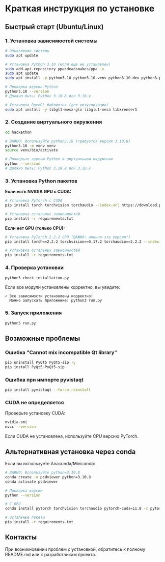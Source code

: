 # Краткая инструкция по установке

## Быстрый старт (Ubuntu/Linux)

### 1. Установка зависимостей системы

```bash
# Обновление системы
sudo apt update

# Установка Python 3.10 (если еще не установлен)
sudo add-apt-repository ppa:deadsnakes/ppa -y
sudo apt update
sudo apt install -y python3.10 python3.10-venv python3.10-dev python3-pip

# Проверка версии Python
python3.10 --version
# Должно быть: Python 3.10.8 или 3.10.x

# Установка OpenGL библиотек (для визуализации)
sudo apt install -y libgl1-mesa-glx libglu1-mesa libxrender1
```

### 2. Создание виртуального окружения

```bash
cd hackathon

# ВАЖНО: Используйте python3.10 (требуется версия 3.10.8)
python3.10 -m venv venv
source venv/bin/activate

# Проверьте версию Python в виртуальном окружении
python --version
# Должно быть: Python 3.10.8 или 3.10.x
```

### 3. Установка Python пакетов

**Если есть NVIDIA GPU с CUDA:**

```bash
# Установка PyTorch с CUDA
pip install torch torchvision torchaudio --index-url https://download.pytorch.org/whl/cu118

# Установка остальных зависимостей
pip install -r requirements.txt
```

**Если нет GPU (только CPU):**

```bash
# Установка PyTorch 2.2.2 CPU (ВАЖНО: именно эта версия!)
pip install torch==2.2.2 torchvision==0.17.2 torchaudio==2.2.2 --index-url https://download.pytorch.org/whl/cpu

# Установка остальных зависимостей
pip install -r requirements.txt
```

### 4. Проверка установки

```bash
python3 check_installation.py
```

Если все модули установлены корректно, вы увидите:
```
✓ Все зависимости установлены корректно!
  Можно запускать приложение: python3 run.py
```

### 5. Запуск приложения

```bash
python3 run.py
```

## Возможные проблемы

### Ошибка "Cannot mix incompatible Qt library"

```bash
pip uninstall PyQt5 PyQt5-sip -y
pip install PyQt5 PyQt5-sip
```

### Ошибка при импорте pyvistaqt

```bash
pip install pyvistaqt --force-reinstall
```

### CUDA не определяется

Проверьте установку CUDA:
```bash
nvidia-smi
nvcc --version
```

Если CUDA не установлена, используйте CPU версию PyTorch.

## Альтернативная установка через conda

Если вы используете Anaconda/Miniconda:

```bash
# ВАЖНО: Используйте python=3.10.8
conda create -n pcdviewer python=3.10.8
conda activate pcdviewer

# Проверка версии
python --version

# С GPU
conda install pytorch torchvision torchaudio pytorch-cuda=11.8 -c pytorch -c nvidia

# Остальные пакеты
pip install -r requirements.txt
```

## Контакты

При возникновении проблем с установкой, обратитесь к полному README.md или к разработчикам проекта.
